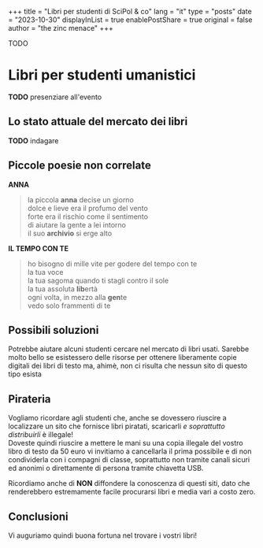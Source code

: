 +++
title = "Libri per studenti di SciPol & co"
lang = "it"
type = "posts"
date = "2023-10-30"
displayInList = true
enablePostShare = true
original = false
author = "the zinc menace"
+++

TODO

# Libri per studenti umanistici
**TODO** presenziare all'evento

## Lo stato attuale del mercato dei libri
**TODO** indagare

## Piccole poesie non correlate

**ANNA**
> la piccola **anna** decise un giorno  
> dolce e lieve era il profumo del vento  
> forte era il rischio come il sentimento  
> di aiutare la gente a lei intorno  
> il suo **archivio** si erge alto

**IL TEMPO CON TE**
> ho bisogno di mille vite per godere del tempo con te  
> la tua voce  
> la tua sagoma quando ti stagli contro il sole  
> la tua assoluta **lib**ertà  
> ogni volta, in mezzo alla **gen**te  
> vedo solo frammenti di te

## Possibili soluzioni
Potrebbe aiutare alcuni studenti cercare nel mercato di libri usati. 
Sarebbe molto bello se esistessero delle risorse per ottenere liberamente copie 
digitali dei libri di testo ma, ahimè, non ci risulta che nessun sito di questo tipo esista 

## Pirateria
Vogliamo ricordare agli studenti che, anche se dovessero riuscire a localizzare un sito 
che fornisce libri piratati, scaricarli _e soprattutto distribuirli_ è illegale!  
Doveste quindi riuscire a mettere le mani su una copia illegale del vostro libro di testo 
da 50 euro vi invitiamo a cancellarla il prima possibile e di non condividerla con i compagni di classe, 
soprattutto non tramite canali sicuri ed anonimi o direttamente di persona tramite chiavetta USB.

Ricordiamo anche di **NON** diffondere la conoscenza di questi siti, dato che renderebbero estremamente 
facile procurarsi libri e media vari a costo zero.

## Conclusioni
Vi auguriamo quindi buona fortuna nel trovare i vostri libri!
